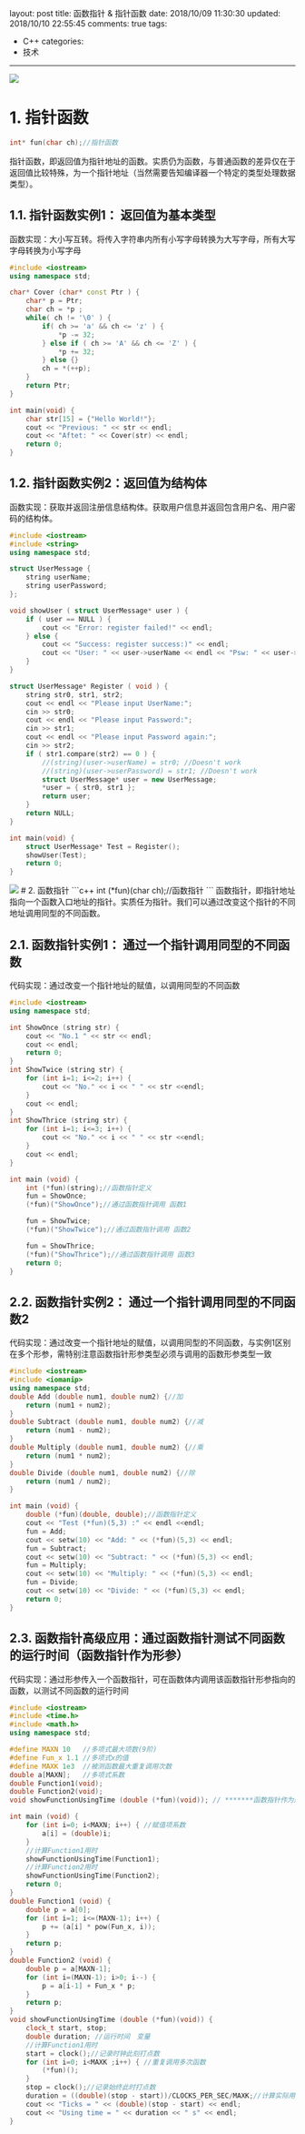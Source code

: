 layout: post
title: 函数指针 & 指针函数
date: 2018/10/09 11:30:30
updated: 2018/10/10 22:55:45
comments: true
tags:
- C++
categories:
- 技术

---
<img src="../../../../uploads/pointerFunction.jpg" class="full-image" />

# 1. 指针函数

```c++
int* fun(char ch);//指针函数
```
指针函数，即返回值为指针地址的函数。实质仍为函数，与普通函数的差异仅在于返回值比较特殊，为一个指针地址（当然需要告知编译器一个特定的类型处理数据类型）。
<!-- more -->
## 1.1. 指针函数实例1： 返回值为基本类型
函数实现：大小写互转。将传入字符串内所有小写字母转换为大写字母，所有大写字母转换为小写字母
```c++
#include <iostream>
using namespace std;

char* Cover (char* const Ptr ) {
    char* p = Ptr;
    char ch = *p ;
    while( ch != '\0' ) {
        if( ch >= 'a' && ch <= 'z' ) {
            *p -= 32;
        } else if ( ch >= 'A' && ch <= 'Z' ) {
            *p += 32;
        } else {}
        ch = *(++p);
    }
    return Ptr;
}

int main(void) {
    char str[15] = {"Hello World!"};
    cout << "Previous: " << str << endl;
    cout << "Aftet: " << Cover(str) << endl;
    return 0;
}
```

## 1.2. 指针函数实例2：返回值为结构体

函数实现：获取并返回注册信息结构体。获取用户信息并返回包含用户名、用户密码的结构体。

```c++
#include <iostream>
#include <string>
using namespace std;

struct UserMessage {
    string userName;
    string userPassword;
};

void showUser ( struct UserMessage* user ) {
    if ( user == NULL ) {
        cout << "Error: register failed!" << endl;
    } else {
        cout << "Success: register success:)" << endl;
        cout << "User: " << user->userName << endl << "Psw: " << user->userPassword << endl;
    }
}

struct UserMessage* Register ( void ) {
    string str0, str1, str2;
    cout << endl << "Please input UserName:";
    cin >> str0;
    cout << endl << "Please input Password:";
    cin >> str1;
    cout << endl << "Please input Password again:";
    cin >> str2;
    if ( str1.compare(str2) == 0 ) {
        //(string)(user->userName) = str0; //Doesn't work
        //(string)(user->userPassword) = str1; //Doesn't work
        struct UserMessage* user = new UserMessage;
        *user = { str0, str1 };
        return user;
    }
    return NULL;
}

int main(void) {
    struct UserMessage* Test = Register();
    showUser(Test);
    return 0;
}
```

<img src="../../../../uploads/functionPointer.jpg" class="full-image" />
# 2. 函数指针
```c++
int (*fun)(char ch);//函数指针
```
函数指针，即指针地址指向一个函数入口地址的指针。实质任为指针。我们可以通过改变这个指针的不同地址调用同型的不同函数。

## 2.1. 函数指针实例1： 通过一个指针调用同型的不同函数

代码实现：通过改变一个指针地址的赋值，以调用同型的不同函数

```c++
#include <iostream>
using namespace std;

int ShowOnce (string str) {
    cout << "No.1 " << str << endl;
    cout << endl;
    return 0;
}
int ShowTwice (string str) {
    for (int i=1; i<=2; i++) {
        cout << "No." << i << " " << str <<endl;
    }
    cout << endl;
}
int ShowThrice (string str) {
    for (int i=1; i<=3; i++) {
        cout << "No." << i << " " << str <<endl;
    }
    cout << endl;
}

int main (void) {
    int (*fun)(string);//函数指针定义
    fun = ShowOnce;
    (*fun)("ShowOnce");//通过函数指针调用 函数1

    fun = ShowTwice;
    (*fun)("ShowTwice");//通过函数指针调用 函数2

    fun = ShowThrice;
    (*fun)("ShowThrice");//通过函数指针调用 函数3
    return 0;
}
```

## 2.2. 函数指针实例2： 通过一个指针调用同型的不同函数2

代码实现：通过改变一个指针地址的赋值，以调用同型的不同函数，与实例1区别在多个形参，需特别注意函数指针形参类型必须与调用的函数形参类型一致

```c++
#include <iostream>
#include <iomanip>
using namespace std;
double Add (double num1, double num2) {//加
    return (num1 + num2);
}
double Subtract (double num1, double num2) {//减
    return (num1 - num2);
}
double Multiply (double num1, double num2) {//乘
    return (num1 * num2);
}
double Divide (double num1, double num2) {//除
    return (num1 / num2);
}

int main (void) {
    double (*fun)(double, double);//函数指针定义
    cout << "Test (*fun)(5,3) :" << endl <<endl;
    fun = Add;
    cout << setw(10) << "Add: " << (*fun)(5,3) << endl;
    fun = Subtract;
    cout << setw(10) << "Subtract: " << (*fun)(5,3) << endl;
    fun = Multiply;
    cout << setw(10) << "Multiply: " << (*fun)(5,3) << endl;
    fun = Divide;
    cout << setw(10) << "Divide: " << (*fun)(5,3) << endl;
    return 0;
}
```

## 2.3. 函数指针高级应用：通过函数指针测试不同函数的运行时间（函数指针作为形参）

代码实现：通过形参传入一个函数指针，可在函数体内调用该函数指针形参指向的函数，以测试不同函数的运行时间

```c++
#include <iostream>
#include <time.h>
#include <math.h>
using namespace std;

#define MAXN 10   //多项式最大项数(9阶)
#define Fun_x 1.1 //多项式x的值
#define MAXK 1e3  //被测函数最大重复调用次数
double a[MAXN];   //多项式系数
double Function1(void);
double Function2(void);
void showFunctionUsingTime (double (*fun)(void)); // *******函数指针作为形参 *******

int main (void) {
    for (int i=0; i<MAXN; i++) { //赋值项系数
        a[i] = (double)i;
    }
    //计算Function1用时
    showFunctionUsingTime(Function1);
    //计算Function2用时
    showFunctionUsingTime(Function2);
    return 0;
}
double Function1 (void) {
    double p = a[0];
    for (int i=1; i<=(MAXN-1); i++) {
        p += (a[i] * pow(Fun_x, i));
    }
    return p;
}
double Function2 (void) {
    double p = a[MAXN-1];
    for (int i=(MAXN-1); i>0; i--) {
        p = a[i-1] + Fun_x * p;
    }
    return p;
}
void showFunctionUsingTime (double (*fun)(void)) {
    clock_t start, stop;
    double duration; //运行时间　变量
    //计算Function1用时
    start = clock();//记录时钟此刻打点数
    for (int i=0; i<MAXK ;i++) { //重复调用多次函数
        (*fun)();
    }
    stop = clock();//记录始终此时打点数
    duration = ((double)(stop - start))/CLOCKS_PER_SEC/MAXK;//计算实际用时
    cout << "Ticks = " << (double)(stop - start) << endl;
    cout << "Using time = " << duration << " s" << endl;
}
```
